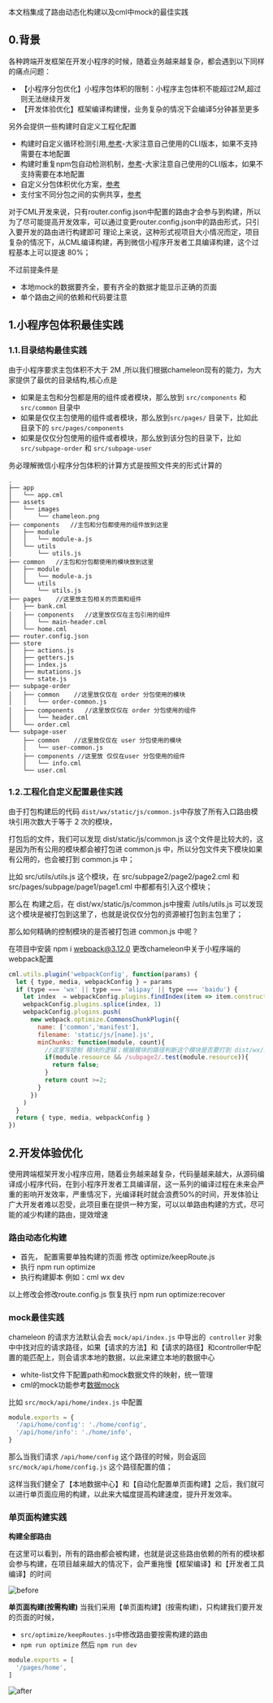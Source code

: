 本文档集成了路由动态化构建以及cml中mock的最佳实践

## 0.背景

各种跨端开发框架在开发小程序的时候，随着业务越来越复杂，都会遇到以下同样的痛点问题：
* 【小程序分包优化】小程序包体积的限制：小程序主包体积不能超过2M,超过则无法继续开发
* 【开发体验优化】框架编译构建慢，业务复杂的情况下会编译5分钟甚至更多


另外会提供一些构建时自定义工程化配置

* 构建时自定义循环检测引用,[参考](https://github.com/chameleon-team/cml-circular-dependency)-大家注意自己使用的CLI版本，如果不支持需要在本地配置
* 构建时重复npm包自动检测机制，[参考](https://github.com/chameleon-team/cml-show-warninfo)-大家注意自己使用的CLI版本，如果不支持需要在本地配置
* 自定义分包体积优化方案，[参考](https://github.com/chameleon-team/cml-subpage)
* 支付宝不同分包之间的实例共享，[参考](https://github.com/chameleon-team/cml-store-demo)

对于CML开发来说，只有router.config.json中配置的路由才会参与到构建，所以为了尽可能提高开发效率，可以通过变更router.config.json中的路由形式，只引入要开发的路由进行构建即可
理论上来说，这种形式视项目大小情况而定，项目复杂的情况下，从CML编译构建，再到微信小程序开发者工具编译构建，这个过程基本上可以提速 80%；

不过前提条件是
* 本地mock的数据要齐全，要有齐全的数据才能显示正确的页面
* 单个路由之间的依赖和代码要注意

## 1.小程序包体积最佳实践

### 1.1.目录结构最佳实践

由于小程序要求主包体积不大于 2M ,所以我们根据chameleon现有的能力，为大家提供了最优的目录结构,核心点是 
* 如果是主包和分包都是用的组件或者模块，那么放到 `src/components` 和 `src/common` 目录中
* 如果是仅仅主包使用的组件或者模块，那么放到`src/pages/` 目录下，比如此目录下的 `src/pages/components`
* 如果是仅仅分包使用的组件或者模块，那么放到该分包的目录下，比如`src/subpage-order` 和 `src/subpage-user`

务必理解微信小程序分包体积的计算方式是按照文件夹的形式计算的

```
.
├── app
│   └── app.cml
├── assets
│   └── images
│       └── chameleon.png
├── components   //主包和分包都使用的组件放到这里
│   ├── module
│   │   └── module-a.js
│   └── utils
│       └── utils.js
├── common   //主包和分包都使用的模块放到这里
│   ├── module
│   │   └── module-a.js
│   └── utils
│       └── utils.js
├── pages    //这里放主包相关的页面和组件
│   ├── bank.cml
│   ├── components   //这里放仅仅在主包引用的组件
│   │   └── main-header.cml
│   └── home.cml
├── router.config.json
├── store
│   ├── actions.js
│   ├── getters.js
│   ├── index.js
│   ├── mutations.js
│   └── state.js
├── subpage-order
│   ├── common    //这里放仅仅在 order 分包使用的模块
│   │   └── order-common.js
│   ├── components   //这里放仅仅在 order 分包使用的组件
│   │   └── header.cml
│   └── order.cml
└── subpage-user
    ├── common    //这里放仅仅在 user 分包使用的模块
    │   └── user-common.js
    ├── components //这里放 仅仅在user 分包使用的组件
    │   └── info.cml
    └── user.cml

```

### 1.2.工程化自定义配置最佳实践
由于打包构建后的代码 `dist/wx/static/js/common.js`中存放了所有入口路由模块引用次数大于等于 2 次的模块，

打包后的文件，我们可以发现 dist/static/js/common.js 这个文件是比较大的，这是因为所有公用的模块都会被打包进 common.js 中，所以分包文件夹下模块如果有公用的，也会被打到 common.js 中；

比如 src/utils/utils.js 这个模块，在 src/subpage2/page2/page2.cml 和 src/pages/subpage/page1/page1.cml 中都都有引入这个模块；

那么在 构建之后，在 dist/wx/static/js/common.js中搜索 /utils/utils.js 可以发现这个模块是被打包到这里了，也就是说仅仅分包的资源被打包到主包里了；

那么如何精确的控制模块的是否被打包进 common.js 中呢？

在项目中安装 npm i webpack@3.12.0
更改chameleon中关于小程序端的webpack配置
```javascript
cml.utils.plugin('webpackConfig', function(params) {
  let { type, media, webpackConfig } = params
  if (type === 'wx' || type === 'alipay' || type === 'baidu') {
    let index  = webpackConfig.plugins.findIndex(item => item.constructor.name === 'CommonsChunkPlugin')
    webpackConfig.plugins.splice(index, 1)
    webpackConfig.plugins.push(
      new webpack.optimize.CommonsChunkPlugin({
        name: ['common','manifest'],
        filename: 'static/js/[name].js',
        minChunks: function(module, count){
          //这里写控制 模块的逻辑；根据模块的路径判断这个模块是否要打到 dist/wx/static/js/common.js
          if(module.resource && /subpage2/.test(module.resource)){
            return false;
          }
          return count >=2;
        }
      })
    )
  }
  return { type, media, webpackConfig }
})
```
## 2.开发体验优化

使用跨端框架开发小程序应用，随着业务越来越复杂，代码量越来越大，从源码编译成小程序代码，在到小程序开发者工具编译层，这一系列的编译过程在未来会严重的影响开发效率，严重情况下，光编译耗时就会浪费50%的时间，开发体验让广大开发者难以忍受，此项目重在提供一种方案，可以以单路由构建的方式，尽可能的减少构建的路由，提效增速

### 路由动态化构建

- 首先， 配置需要单独构建的页面  修改 optimize/keepRoute.js
- 执行 npm run optimize
- 执行构建脚本 例如：cml wx dev

以上修改会修改route.config.js   恢复执行 npm run optimize:recover

### mock最佳实践

chameleon 的请求方法默认会去 `mock/api/index.js` 中导出的` controller` 对象中中找对应的请求路径，如果【请求的方法】和【请求的路径】和controller中配置的能匹配上，则会请求本地的数据，以此来建立本地的数据中心

- white-list文件下配置path和mock数据文件的映射，统一管理
- cml的mock功能参考[数据mock](https://cmljs.org/tutorial/build-config.html)

比如 `src/mock/api/home/index.js` 中配置  

```javascript
module.exports = {
  '/api/home/config': './home/config',
  '/api/home/info': './home/info',
}
```

那么当我们请求 `/api/home/config` 这个路径的时候，则会返回 `src/mock/api/home/config.js` 这个路径配置的值；

这样当我们健全了【本地数据中心】和【自动化配置单页面构建】之后，我们就可以进行单页面应用的构建，以此来大幅度提高构建速度，提升开发效率。

### 单页面构建实践

**构建全部路由**

在这里可以看到，所有的路由都会被构建，也就是说这些路由依赖的所有的模块都会参与构建，在项目越来越大的情况下，会严重拖慢【框架编译】和【开发者工具编译】的时间

![before](./before.png)

**单页面构建(按需构建)**
当我们采用【单页面构建】(按需构建)，只构建我们要开发的页面的时候，

* `src/optimize/keepRoutes.js`中修改路由要按需构建的路由
* `npm run optimize`   然后 `npm run dev`

```javascript
module.exports = [
  '/pages/home',
]

```

![after](./after.png)




